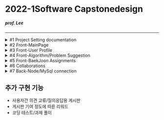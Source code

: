 # 2022-1Software Capstonedesign
##### prof. Lee
* * *

<details><summary>#1 Project Setting documentation</summary>
  
  # 회의록  
  |회의 No.|회의내용|날짜|
  |--|--|--|
  |0. |팀 결성 및 역할 배분|2022-03-08|
  |1. |프로젝트 기획 및 구상 + [부가 기능](#추가-구현-기능)|2022-03-09|
  |2. |각 파트별 예제 연습|2022-03-11|
  |3. |기획안 토대 컴포넌트 기획/진행상황 공유|2022-03-15|
  |4. |화면 구상 기획, 레이아웃 작성|2022-03-18|
  |5. |작업 내용 공유/단체 스터디, 의견 교환|2022-03-21|
  |6. |지도교수 피드백, 개발 방향성 수정|2022-03-22|
  |||2022-03-00|
  - [JS 개발 환경 설정_기본](https://webnautes.tistory.com/1473)
  
  </details>

<details><summary>#2 Front-MainPage</summary><div markdown="1">
  
  |문제점|해결방식|날짜|
  |--|--|--|
  |react의 페이지간 이동 기능을 \\ 알지 못헸음|Route로 경로를 정하고 Link로 경로로 이동시키면 된다는 것을 깨달음 |2022-03-21|
  |login, main, signup의 css가 모든 컴포넌트에 중첩 적용되어 문제|전역 css인 common2.css는 .scss로 변경 후 app.js에 적용하고 각 컴포넌트에 적용할 각 css들은 scss로 변경 후 최상위 태그에 적용|2022-03-21|
  
  </details>

<details><summary>#3 Front-User Profile</summary>
  
  </details>

<details><summary>#4 Front-Algorithm/Problem Suggestion</summary>
  
  </details>

<details><summary>#5 Front-BaekJoon Assignments</summary>
  
  </details>

<details><summary>#6 Collaborations</summary>
  
  </details>
  
<details><summary>#7 Back-Node/MySql connection</summary><div markdown="1">
  
  |문제점|해결방식|날짜|
  |--|--|--|
  |1번 문제 mysql 연동 문제|검색을 해보니 connection.end()를 사용하면 안되었는데 connection.end()를 사용하여서현재 json으로 값이 도출이 되지 않았습니다 그래서 .end()를 주석처리 하고 진행하였다.|2022-03-21|
  |2번 문제 pullrequest|새로운 브랜치를 만든 후(github상에 있지 않는) github remote를 하고, 필요파일을 만든다 그 후에 git pull origin main을 한다 그 이후에 vscode를 이용해서 github pullrequest라는 플러그인을 이용하여 해결|2022-03-21|
  |3번 문제 pullrequest|inflearn공부를 통하여 실습한 sql connect 풀 리퀘스트를 하려하였지만, git pull에서부터 문제가 생겨서 git pull origin main --allow-unrelated-histories로  연결하여서 해결하였다.|2022-03-21|
  
  </details>
  
## 추가 구현 기능
- 사용자간 의견 교류/질의응답용 게시판  
- 게시판 기여 정도에 따른 리워드  
- 코딩 테스트/과제 풀이  
  
